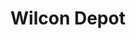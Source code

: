 ---
title: "Wilcon Depot"
url: /davao-city/wilcon-depot-carlos-p-garcia-national-highway/
shop: Baumarkt
---